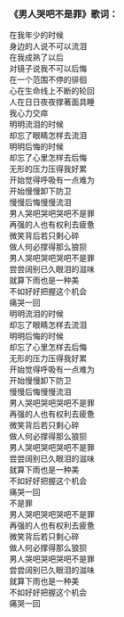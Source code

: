 

### 《男人哭吧不是罪》歌词：

在我年少的时候  
身边的人说不可以流泪  
在我成熟了以后  
对镜子说我不可以后悔  
在一个范围不停的徘徊  
心在生命线上不断的轮回  
人在日日夜夜撑著面具睡  
我心力交瘁  
明明流泪的时候  
却忘了眼睛怎样去流泪  
明明后悔的时候  
却忘了心里怎样去后悔  
无形的压力压得我好累  
开始觉得呼吸有一点难为  
开始慢慢卸下防卫  
慢慢后悔慢慢流泪  
男人哭吧哭吧哭吧不是罪  
再强的人也有权利去疲惫  
微笑背后若只剩心碎  
做人何必撑得那么狼狈  
男人哭吧哭吧哭吧不是罪  
尝尝阔别已久眼泪的滋味  
就算下雨也是一种美  
不如好好把握这个机会  
痛哭一回  
明明流泪的时候  
却忘了眼睛怎样去流泪  
明明后悔的时候  
却忘了心里怎样去后悔  
无形的压力压得我好累  
开始觉得呼吸有一点难为  
开始慢慢卸下防卫  
慢慢后悔慢慢流泪  
男人哭吧哭吧哭吧不是罪  
再强的人也有权利去疲惫  
微笑背后若只剩心碎  
做人何必撑得那么狼狈  
男人哭吧哭吧哭吧不是罪  
尝尝阔别已久眼泪的滋味  
就算下雨也是一种美  
不如好好把握这个机会  
痛哭一回  
不是罪  
男人哭吧哭吧哭吧不是罪  
再强的人也有权利去疲惫  
微笑背后若只剩心碎  
做人何必撑得那么狼狈  
男人哭吧哭吧哭吧不是罪  
尝尝阔别已久眼泪的滋味  
就算下雨也是一种美  
不如好好把握这个机会  
痛哭一回


